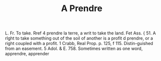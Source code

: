 ---
title: A Prendre
letter: A
permalink: "/definitions/a-prendre.html"
body: L. Fr. To take. Rref 4 prendre la terre, a writ to take the land. Fet Ass. {
  51. A rlght to take something out of the soil of another is a profit d prendre,
  or a right coupled with a profit. 1 Crabb, Real Prop. p. 125, f 115. Distin-guished
  from an easement. 5 Adol. & E. 758. Sometimes written as one word, apprendre, apprender
published_at: '2018-07-07'
source: Black's Law Dictionary
layout: post
---